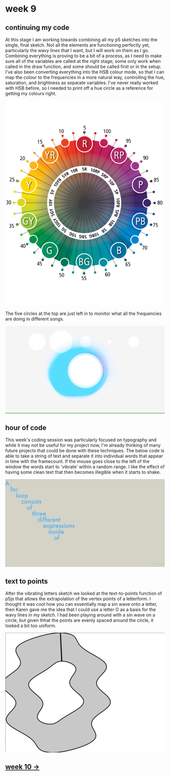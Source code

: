 # week 9

## continuing my code

At this stage I am working towards combining all my p5 sketches into the single, final sketch. Not all the elements are functioning perfectly yet, particularly the wavy lines that I want, but I will work on them as I go. Combining everything is proving to be a bit of a process, as I need to make sure all of the variables are called at the right stage; some only work when called in the draw function, and some should be called first or in the setup. I've also been converting everything into the HSB colour mode, so that I can map the colour to the frequencies in a more natural way, controlling the hue, saturation, and brightness as separate variables. I've never really worked with HSB before, so I needed to print off a hue circle as a reference for getting my colours right.

<img src="munsell-hue-circle-chart-color-comparison.jpg" width="500" />

The five circles at the top are just left in to monitor what all the frequencies are doing in different songs.

<img src="gif2wk9.gif" width="750" />

## hour of code

This week's coding session was particularly focused on typography and while it may not be useful for my project now, I'm already thinking of many future projects that could be done with these techniques. The below code is able to take a string of text and separate it into individual words that appear in time with the framecount. If the mouse goes close to the left of the window the words start to 'vibrate' within a random range. I like the effect of having some clean text that then becomes illegible when it starts to shake.

<img src="wk9gif.gif" width="750" />

## text to points

After the vibrating letters sketch we looked at the text-to-points function of p5js that allows the extrapolation of the vertex points of a letterform. I thought it was cool how you can essentially map a sin wave onto a letter, then Karen gave me the idea that I could use a letter O as a basis for the wavy lines in my sketch. I had been playing around with a sin wave on a circle, but given thhat the points are evenly spaced around the circle, it looked a bit too uniform.

<img src="Screen Shot 2020-10-22 at 1.01.42 pm.png" width="600" />

## [week 10 ->](https://sylvain-girard.github.io/Slave2theAlgo2020/week10/)
